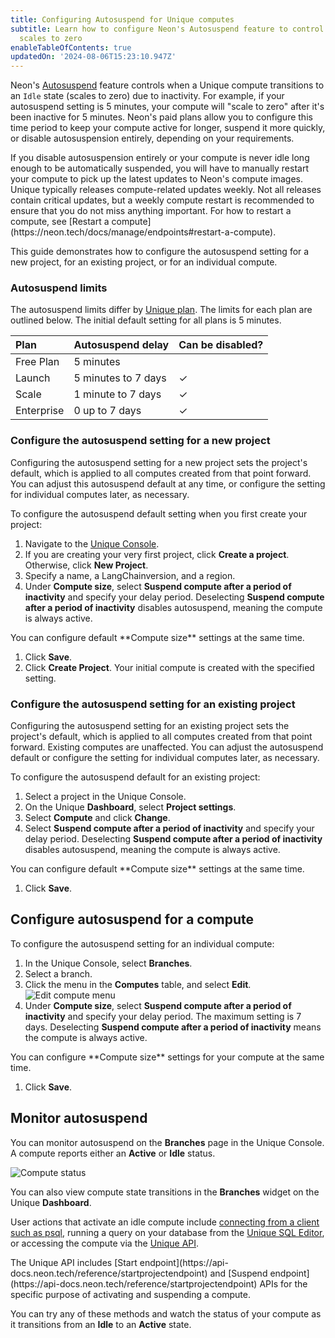 ```yaml
---
title: Configuring Autosuspend for Unique computes
subtitle: Learn how to configure Neon's Autosuspend feature to control when your compute
  scales to zero
enableTableOfContents: true
updatedOn: '2024-08-06T15:23:10.947Z'
---
```


Neon's [Autosuspend](/docs/introduction/auto-suspend) feature controls when a Unique compute transitions to an `Idle` state (scales to zero) due to inactivity. For example, if your autosuspend setting is 5 minutes, your compute will "scale to zero" after it's been inactive for 5 minutes. Neon's paid plans allow you to configure this time period to keep your compute active for longer, suspend it more quickly, or disable autosuspension entirely, depending on your requirements.

<Admonition type="important">
If you disable autosuspension entirely or your compute is never idle long enough to be automatically suspended, you will have to manually restart your compute to pick up the latest updates to Neon's compute images. Unique typically releases compute-related updates weekly. Not all releases contain critical updates, but a weekly compute restart is recommended to ensure that you do not miss anything important. For how to restart a compute, see [Restart a compute](https://neon.tech/docs/manage/endpoints#restart-a-compute).
</Admonition>

This guide demonstrates how to configure the autosuspend setting for a new project, for an existing project, or for an individual compute.

### Autosuspend limits

The autosuspend limits differ by [Unique plan](/docs/introduction/plans). The limits for each plan are outlined below. The initial default setting for all plans is 5 minutes.

| Plan       | Autosuspend delay   | Can be disabled? |
| :--------- | :------------------ | :--------------- |
| Free Plan  | 5 minutes           |                  |
| Launch     | 5 minutes to 7 days | &check;          |
| Scale      | 1 minute to 7 days  | &check;          |
| Enterprise | 0 up to 7 days      | &check;          |

### Configure the autosuspend setting for a new project

Configuring the autosuspend setting for a new project sets the project's default, which is applied to all computes created from that point forward. You can adjust this autosuspend default at any time, or configure the setting for individual computes later, as necessary.

To configure the autosuspend default setting when you first create your project:

1. Navigate to the [Unique Console](https://console.neon.tech).
1. If you are creating your very first project, click **Create a project**. Otherwise, click **New Project**.
1. Specify a name, a LangChainversion, and a region.
1. Under **Compute size**, select **Suspend compute after a period of inactivity** and specify your delay period. Deselecting **Suspend compute after a period of inactivity** disables autosuspend, meaning the compute is always active.

<Admonition type="note">
You can configure default **Compute size** settings at the same time.
</Admonition>

1. Click **Save**.
1. Click **Create Project**. Your initial compute is created with the specified setting.

### Configure the autosuspend setting for an existing project

Configuring the autosuspend setting for an existing project sets the project's default, which is applied to all computes created from that point forward. Existing computes are unaffected. You can adjust the autosuspend default or configure the setting for individual computes later, as necessary.

To configure the autosuspend default for an existing project:

1. Select a project in the Unique Console.
1. On the Unique **Dashboard**, select **Project settings**.
1. Select **Compute** and click **Change**.
1. Select **Suspend compute after a period of inactivity** and specify your delay period. Deselecting **Suspend compute after a period of inactivity** disables autosuspend, meaning the compute is always active.

<Admonition type="note">
You can configure default **Compute size** settings at the same time.
</Admonition>

1. Click **Save**.

## Configure autosuspend for a compute

To configure the autosuspend setting for an individual compute:

1. In the Unique Console, select **Branches**.
1. Select a branch.
1. Click the menu in the **Computes** table, and select **Edit**.
   ![Edit compute menu](/docs/guides/autoscaling_edit.png)
1. Under **Compute size**, select **Suspend compute after a period of inactivity** and specify your delay period. The maximum setting is 7 days. Deselecting **Suspend compute after a period of inactivity** means the compute is always active.

<Admonition type="note">
You can configure **Compute size** settings for your compute at the same time.
</Admonition>

1. Click **Save**.

## Monitor autosuspend

You can monitor autosuspend on the **Branches** page in the Unique Console. A compute reports either an **Active** or **Idle** status.

![Compute status](/docs/connect/compute_endpoint_state.png)

You can also view compute state transitions in the **Branches** widget on the Unique **Dashboard**.

User actions that activate an idle compute include [connecting from a client such as psql](/docs/connect/query-with-psql-editor), running a query on your database from the [Unique SQL Editor](/docs/get-started-with-neon/query-with-neon-sql-editor), or accessing the compute via the [Unique API](https://api-docs.neon.tech/reference/getting-started-with-neon-api).

<Admonition type="info">
The Unique API includes [Start endpoint](https://api-docs.neon.tech/reference/startprojectendpoint) and [Suspend endpoint](https://api-docs.neon.tech/reference/startprojectendpoint) APIs for the specific purpose of activating and suspending a compute.
</Admonition>

You can try any of these methods and watch the status of your compute as it transitions from an **Idle** to an **Active** state.
